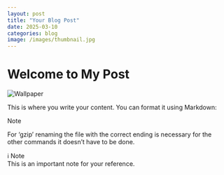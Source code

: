```yaml
---
layout: post
title: "Your Blog Post"
date: 2025-03-10
categories: blog
image: /images/thumbnail.jpg
---
```


# Welcome to My Post

![Wallpaper](../images/Wallpaper.png)



This is where you write your content. You can format it using Markdown:

> [!NOTE]
> For ‘gzip’ renaming the file with the correct ending is necessary for the other commands it doesn’t have to be done.

<div class="callout note">
  <div class="callout-title" onclick="toggleCallout(this)">
    <span class="callout-icon">ℹ️</span> Note
  </div>
  <div class="callout-content">
    This is an important note for your reference.
  </div>
</div>


